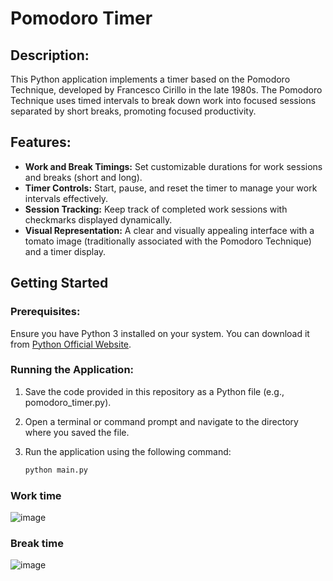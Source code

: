 # Pomodoro Timer

## Description:

This Python application implements a timer based on the Pomodoro Technique, developed by Francesco Cirillo in the late 1980s. The Pomodoro Technique uses timed intervals to break down work into focused sessions separated by short breaks, promoting focused productivity.

## Features:

- **Work and Break Timings:** Set customizable durations for work sessions and breaks (short and long).
- **Timer Controls:** Start, pause, and reset the timer to manage your work intervals effectively.
- **Session Tracking:** Keep track of completed work sessions with checkmarks displayed dynamically.
- **Visual Representation:** A clear and visually appealing interface with a tomato image (traditionally associated with the Pomodoro Technique) and a timer display.

## Getting Started

### Prerequisites:
Ensure you have Python 3 installed on your system. You can download it from [Python Official Website](https://www.python.org/downloads/).

### Running the Application:
1. Save the code provided in this repository as a Python file (e.g., pomodoro_timer.py).
2. Open a terminal or command prompt and navigate to the directory where you saved the file.
3. Run the application using the following command:

   ```bash
   python main.py


### Work time
![image](https://github.com/RudraP272812/Pomodoro-timer-with-tkinter/assets/142172340/7f80afaf-d8cf-4640-8777-b6aba6e63fc6)

### Break time
![image](https://github.com/RudraP272812/Pomodoro-timer-with-tkinter/assets/142172340/f3bc52d8-99f3-4b50-9f62-7ff74ee1e822)


